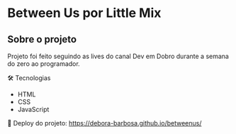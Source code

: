 # Between Us por Little Mix

## Sobre o projeto
Projeto foi feito seguindo as lives do canal Dev em Dobro durante a semana do zero ao programador.

🛠️ Tecnologias
- HTML
- CSS
- JavaScript

🔗 Deploy do projeto: https://debora-barbosa.github.io/betweenus/
